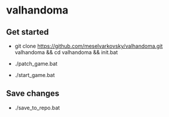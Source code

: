 # valhandoma

## Get started

* git clone https://github.com/meselvarkovsky/valhandoma.git valhandoma && cd valhandoma && init.bat

* ./patch_game.bat

* ./start_game.bat

## Save changes

* ./save_to_repo.bat
